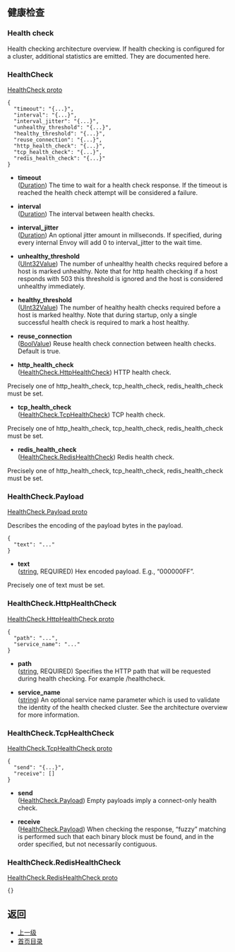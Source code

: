 ## 健康检查

### Health check
Health checking architecture overview.
If health checking is configured for a cluster, additional statistics are emitted. They are documented here.
### HealthCheck
[HealthCheck proto]()

```
{
  "timeout": "{...}",
  "interval": "{...}",
  "interval_jitter": "{...}",
  "unhealthy_threshold": "{...}",
  "healthy_threshold": "{...}",
  "reuse_connection": "{...}",
  "http_health_check": "{...}",
  "tcp_health_check": "{...}",
  "redis_health_check": "{...}"
}
```
- **timeout**</br>
	([Duration](https://developers.google.com/protocol-buffers/docs/reference/google.protobuf#duration)) The time to wait for a health check response. If the timeout is reached the health check attempt will be considered a failure.

- **interval**</br>
	([Duration](https://developers.google.com/protocol-buffers/docs/reference/google.protobuf#duration)) The interval between health checks.

- **interval_jitter**</br>
	([Duration](https://developers.google.com/protocol-buffers/docs/reference/google.protobuf#duration)) An optional jitter amount in millseconds. If specified, during every internal Envoy will add 0 to interval_jitter to the wait time.

- **unhealthy_threshold**</br>
	([UInt32Value](https://developers.google.com/protocol-buffers/docs/reference/google.protobuf#uint32value)) The number of unhealthy health checks required before a host is marked unhealthy. Note that for http health checking if a host responds with 503 this threshold is ignored and the host is considered unhealthy immediately.

- **healthy_threshold**</br>
	([UInt32Value](https://developers.google.com/protocol-buffers/docs/reference/google.protobuf#uint32value)) The number of healthy health checks required before a host is marked healthy. Note that during startup, only a single successful health check is required to mark a host healthy.

- **reuse_connection**</br>
	([BoolValue](https://developers.google.com/protocol-buffers/docs/reference/google.protobuf#boolvalue)) Reuse health check connection between health checks. Default is true.

- **http_health_check**</br>
	([HealthCheck.HttpHealthCheck](#)) HTTP health check.


Precisely one of http_health_check, tcp_health_check, redis_health_check must be set.

- **tcp_health_check**</br>
	([HealthCheck.TcpHealthCheck](#)) TCP health check.


Precisely one of http_health_check, tcp_health_check, redis_health_check must be set.

- **redis_health_check**</br>
	([HealthCheck.RedisHealthCheck](#)) Redis health check.


Precisely one of http_health_check, tcp_health_check, redis_health_check must be set.

### HealthCheck.Payload
[HealthCheck.Payload proto]()

Describes the encoding of the payload bytes in the payload.

```
{
  "text": "..."
}
```
- **text**</br>
	([string](https://developers.google.com/protocol-buffers/docs/proto#scalar), REQUIRED) Hex encoded payload. E.g., “000000FF”.


Precisely one of text must be set.

### HealthCheck.HttpHealthCheck
[HealthCheck.HttpHealthCheck proto]()

```
{
  "path": "...",
  "service_name": "..."
}
```
- **path**</br>
	([string](https://developers.google.com/protocol-buffers/docs/proto#scalar), REQUIRED) Specifies the HTTP path that will be requested during health checking. For example /healthcheck.

- **service_name**</br>
	([string](https://developers.google.com/protocol-buffers/docs/proto#scalar)) An optional service name parameter which is used to validate the identity of the health checked cluster. See the architecture overview for more information.

### HealthCheck.TcpHealthCheck
[HealthCheck.TcpHealthCheck proto]()

```
{
  "send": "{...}",
  "receive": []
}
```
- **send**</br>
	([HealthCheck.Payload](#)) Empty payloads imply a connect-only health check.

- **receive**</br>
	([HealthCheck.Payload](#)) When checking the response, “fuzzy” matching is performed such that each binary block must be found, and in the order specified, but not necessarily contiguous.

### HealthCheck.RedisHealthCheck
[HealthCheck.RedisHealthCheck proto]()

```
{}
```

## 返回
- [上一级](../v2APIreference.md)
- [首页目录](../README.md)